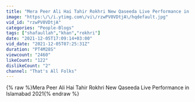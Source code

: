 ```yaml
---
title: "Mera Peer Ali Hai Tahir Rokhri New Qaseeda Live Performance in Islamabad 2021"
image: "https:\/\/i.ytimg.com\/vi\/rzwPV0VDtjA\/hqdefault.jpg"
vid_id: "rzwPV0VDtjA"
categories: "People-Blogs"
tags: ["shafaullah","khan","rokhri"]
date: "2021-12-05T17:09:14+03:00"
vid_date: "2021-12-05T07:25:31Z"
duration: "PT4M28S"
viewcount: "2460"
likeCount: "122"
dislikeCount: "2"
channel: "That's All Folks"
---
```

{% raw %}Mera Peer Ali Hai Tahir Rokhri New Qaseeda Live Performance in Islamabad 2021{% endraw %}
